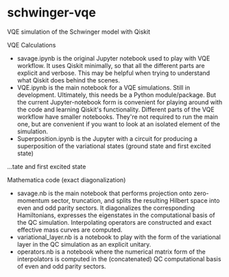# schwinger-vqe
VQE simulation of the Schwinger model with Qiskit

VQE Calculations

- savage.ipynb is the original Jupyter notebook used to play with VQE workflow. It uses Qiskit minimally, so that all the different parts are
explicit and verbose. This may be helpful when trying to understand what
Qiskit does behind the scenes.
- VQE.ipynb is the main notebook for a VQE simulations. Still in development. 
Ultimately, this needs be a Python module/package.
But the current Jupyter-notebook form is convenient for playing around with the code and learning Qiskit's functionality. 
Different parts of the VQE workflow have smaller notebooks. They're not required to run the main one, 
but are convenient if you want to look at an isolated element of the simulation.
- Superposition.ipynb is the Jupyter with a circuit for producing a superposition of the variational states (ground state and first excited state)

…tate and first excited state

Mathematica code (exact diagonalization)

- savage.nb is the main notebook that performs projection onto
zero-momentum sector, truncation, and splits the resulting Hilbert space
into even and odd parity sectors. It diagonalizes the corresponding Hamiltonians,
expresses the eigenstates in the computational basis of the QC
simulation. Interpolating operators are constructed and exact effective
mass curves are computed. 
- variational_layer.nb is a notebook to play
with the form of the variational layer in the QC simulation as an
explicit unitary. 
- operators.nb is a notebook where the numerical matrix
form of the interpolators is computed in the (concatenated) QC
computational basis of even and odd parity sectors.

